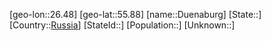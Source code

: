 ﻿---
location: [55.88,26.48]
type: City
tags:
- geo/City


SpocWebEntityId: 29932
isDeleted: false
confidential: public

---
[geo-lon::26.48]
[geo-lat::55.88]
[name::Duenaburg]
[State::]
[Country::[Russia](geo/Continent/Europe/Russia.md)]
[StateId::]
[Population::]
[Unknown::]

